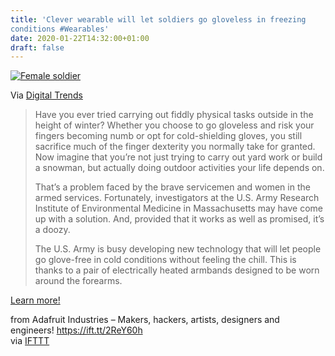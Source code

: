 ```yaml
---
title: 'Clever wearable will let soldiers go gloveless in freezing
conditions #Wearables'
date: 2020-01-22T14:32:00+01:00
draft: false
---
```


[![Female soldier](https://cdn-blog.adafruit.com/uploads/2020/01/Ifemale-soldier.jpg "female-soldier.jpg")](https://www.digitaltrends.com/cool-tech/glove-free-soldiers-cold-conditions/)

Via [Digital Trends](https://www.digitaltrends.com/cool-tech/glove-free-soldiers-cold-conditions/)

> Have you ever tried carrying out fiddly physical tasks outside in the height of winter? Whether you choose to go gloveless and risk your fingers becoming numb or opt for cold-shielding gloves, you still sacrifice much of the finger dexterity you normally take for granted. Now imagine that you’re not just trying to carry out yard work or build a snowman, but actually doing outdoor activities your life depends on.
> 
> That’s a problem faced by the brave servicemen and women in the armed services. Fortunately, investigators at the U.S. Army Research Institute of Environmental Medicine in Massachusetts may have come up with a solution. And, provided that it works as well as promised, it’s a doozy.
> 
> The U.S. Army is busy developing new technology that will let people go glove-free in cold conditions without feeling the chill. This is thanks to a pair of electrically heated armbands designed to be worn around the forearms.

[Learn more!](https://www.digitaltrends.com/cool-tech/glove-free-soldiers-cold-conditions/)

  
  
from Adafruit Industries – Makers, hackers, artists, designers and engineers! https://ift.tt/2ReY60h  
via [IFTTT](https://ifttt.com/?ref=da&site=blogger)